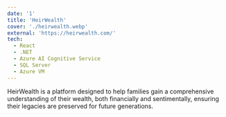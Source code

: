 ```yaml
---
date: '1'
title: 'HeirWealth'
cover: './heirwealth.webp'
external: 'https://heirwealth.com/'
tech:
  - React
  - .NET
  - Azure AI Cognitive Service
  - SQL Server
  - Azure VM
---
```


HeirWealth is a platform designed to help families gain a comprehensive understanding of their wealth, both financially and sentimentally, ensuring their legacies are preserved for future generations.
